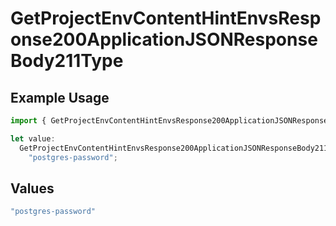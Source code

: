 # GetProjectEnvContentHintEnvsResponse200ApplicationJSONResponseBody211Type

## Example Usage

```typescript
import { GetProjectEnvContentHintEnvsResponse200ApplicationJSONResponseBody211Type } from "@vercel/sdk/models/operations/getprojectenv.js";

let value:
  GetProjectEnvContentHintEnvsResponse200ApplicationJSONResponseBody211Type =
    "postgres-password";
```

## Values

```typescript
"postgres-password"
```